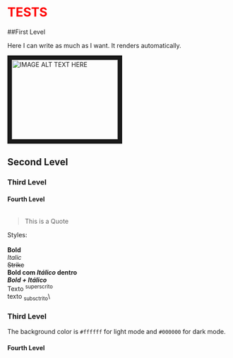 # TESTS

##First Level

Here I can write as much as I want. It renders automatically.

<a href="http://www.youtube.com/watch?feature=player_embedded&v=YOUTUBE_VIDEO_ID_HERE
" target="_blank"><img src="http://img.youtube.com/vi/YOUTUBE_VIDEO_ID_HERE/0.jpg"
alt="IMAGE ALT TEXT HERE" width="240" height="180" border="10" /></a>



## Second Level

### Third Level

#### Fourth Level

<hr>

> This is a Quote

Styles:\
\
**Bold**\
_Italic_\
~~Strike~~\
**Bold com _Itálico_ dentro**\
**_Bold + Itálico_**\
Texto <sup>superscrito</sup>\
texto <sub>subsctrito</sub>\

### Third Level

The background color is `#ffffff` for light mode and `#000000` for dark mode.

#### Fourth Level

<style>

    h1{
        color:red;
    }
    hr{
        background-color:var(--accent);
    }

</style>
